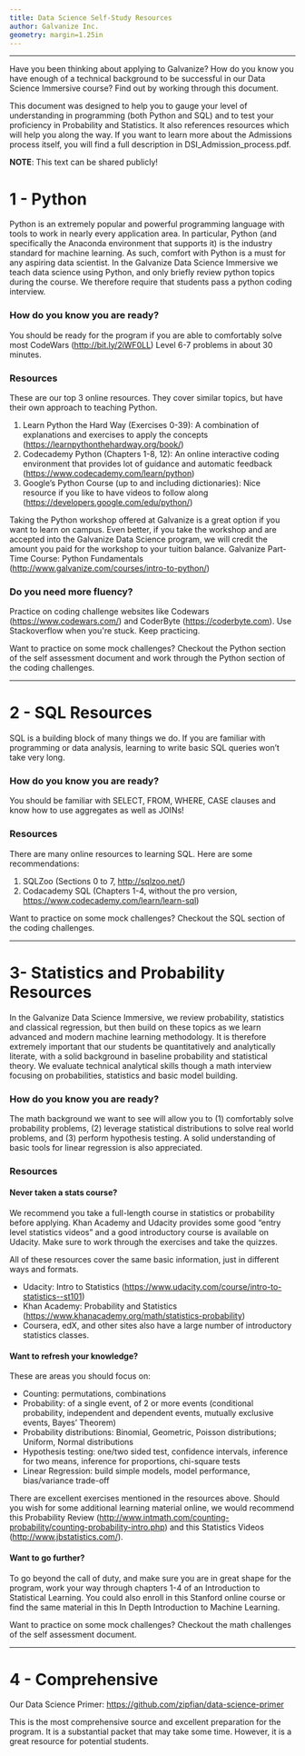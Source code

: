 ```yaml
---
title: Data Science Self-Study Resources
author: Galvanize Inc.
geometry: margin=1.25in
---
```


---

Have you been thinking about applying to Galvanize? How do you know you have enough of a technical background to be successful in our Data Science Immersive course? Find out by working through this document.

This document was designed to help you to gauge your level of understanding in programming (both Python and SQL) and to test your proficiency in Probability and Statistics. It also references resources which will help you along the way. If you want to learn more about the Admissions process itself, you will find a full description in DSI_Admission_process.pdf.  

**NOTE**: This text can be shared publicly!


# 1 - Python
Python is an extremely popular and powerful programming language with tools to work in nearly every application area.  In particular, Python (and specifically the Anaconda environment that supports it) is the industry standard for machine learning.  As such, comfort with Python is a must for any aspiring data scientist.  In the Galvanize Data Science Immersive we teach data science using Python, and only briefly review python topics during the course.  We therefore require that students pass a python coding interview.

### How do you know you are ready?
You should be ready for the program if you are able to comfortably solve most CodeWars (http://bit.ly/2iWF0LL) Level 6-7 problems in about 30 minutes.

### Resources
These are our top 3 online resources. They cover similar topics, but have their own approach to teaching Python.
  1.  Learn Python the Hard Way (Exercises 0-39): A combination of explanations and exercises to apply the concepts (https://learnpythonthehardway.org/book/)
  2. Codecademy Python (Chapters 1-8, 12): An online interactive coding environment that provides lot of guidance and automatic feedback (https://www.codecademy.com/learn/python)
  3. Google’s Python Course  (up to and including dictionaries): Nice resource if you like to have videos to follow along (https://developers.google.com/edu/python/)

Taking the Python workshop offered at Galvanize is a great option if you want to learn on campus. Even better, if you take the workshop and are accepted into the Galvanize Data Science program, we will credit the amount you paid for the workshop to your tuition balance.
	Galvanize Part-Time Course: Python Fundamentals (http://www.galvanize.com/courses/intro-to-python/)

### Do you need more fluency?
Practice on coding challenge websites like Codewars (https://www.codewars.com/) and CoderByte (https://coderbyte.com). Use Stackoverflow when you're stuck. Keep practicing.

Want to practice on some mock challenges? Checkout the Python section of the self assessment document and work through the Python section of the coding challenges.

---

# 2 - SQL Resources
SQL is a building block of many things we do. If you are familiar with programming or data analysis, learning to write basic SQL queries won’t take very long.

### How do you know you are ready?
 You should be familiar with SELECT, FROM, WHERE, CASE clauses and know how to use aggregates as well as JOINs!

### Resources
There are many online resources to learning SQL. Here are some recommendations:
  1. SQLZoo (Sections 0 to 7, http://sqlzoo.net/)
  2. Codacademy SQL (Chapters 1-4, without the pro version, https://www.codecademy.com/learn/learn-sql)

Want to practice on some mock challenges? Checkout the SQL section of the coding challenges.

---

# 3- Statistics and Probability Resources
In the Galvanize Data Science Immersive, we review probability, statistics and classical regression, but then build on these topics as we learn advanced and modern machine learning methodology. It is therefore extremely important that our students be quantitatively and analytically literate, with a solid background in baseline probability and statistical theory.  We evaluate technical analytical skills though a math interview focusing on probabilities, statistics and basic model building.  

### How do you know you are ready?
The math background we want to see will allow you to (1) comfortably solve probability problems, (2) leverage statistical distributions to solve real world problems, and (3) perform hypothesis testing. A solid understanding of basic tools for linear regression is also appreciated.

### Resources
#### Never taken a stats course?
We recommend you take a full-length course in statistics or probability before applying. Khan Academy and Udacity provides some good “entry level statistics videos” and a good introductory course is available on Udacity. Make sure to work through the exercises and take the quizzes.

All of these resources cover the same basic information, just in different ways and formats.
  - Udacity: Intro to Statistics (https://www.udacity.com/course/intro-to-statistics--st101)
  - Khan Academy: Probability and Statistics (https://www.khanacademy.org/math/statistics-probability)
  - Coursera, edX, and other sites also have a large number of introductory statistics classes.


#### Want to refresh your knowledge?
These are areas you should focus on:
  - Counting: permutations, combinations
  - Probability: of a single event, of 2 or more events (conditional probability, independent and dependent events, mutually exclusive events, Bayes’ Theorem)
  - Probability distributions: Binomial, Geometric, Poisson distributions; Uniform, Normal distributions
  - Hypothesis testing: one/two sided test, confidence intervals, inference for two means, inference for proportions, chi-square tests
  - Linear Regression: build simple models, model performance, bias/variance trade-off

There are excellent exercises mentioned in the resources above. Should you wish for some additional learning material online, we would recommend this  Probability Review (http://www.intmath.com/counting-probability/counting-probability-intro.php) and this Statistics Videos (http://www.jbstatistics.com/).

#### Want to go further?
To go beyond the call of duty, and make sure you are in great shape for the program, work your way through chapters 1-4 of an Introduction to Statistical Learning. You could also enroll in this Stanford online course or find the same material in this In Depth Introduction to Machine Learning.


Want to practice on some mock challenges? Checkout the math challenges of the self assessment document.

---

# 4 - Comprehensive

Our Data Science Primer: https://github.com/zipfian/data-science-primer

This is the most comprehensive source and excellent preparation for the program. It is a substantial packet that may take some time. However, it is a great resource for potential students.
